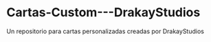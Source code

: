 # Cartas-Custom---DrakayStudios
Un repositorio para cartas personalizadas creadas por DrakayStudios
